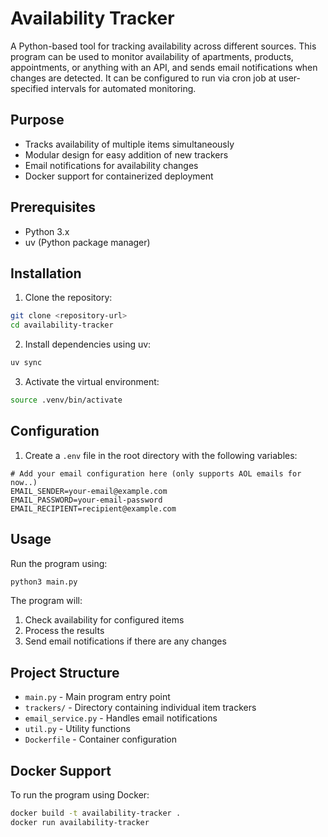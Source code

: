 # Availability Tracker

A Python-based tool for tracking availability across different sources. This program can be used to monitor availability of apartments, products, appointments, or anything with an API, and sends email notifications when changes are detected. It can be configured to run via cron job at user-specified intervals for automated monitoring.

## Purpose

- Tracks availability of multiple items simultaneously
- Modular design for easy addition of new trackers
- Email notifications for availability changes
- Docker support for containerized deployment

## Prerequisites

- Python 3.x
- uv (Python package manager)

## Installation

1. Clone the repository:
```bash
git clone <repository-url>
cd availability-tracker
```

2. Install dependencies using uv:
```bash
uv sync
```

3. Activate the virtual environment:
```bash
source .venv/bin/activate
```

## Configuration

1. Create a `.env` file in the root directory with the following variables:
```
# Add your email configuration here (only supports AOL emails for now..)
EMAIL_SENDER=your-email@example.com
EMAIL_PASSWORD=your-email-password
EMAIL_RECIPIENT=recipient@example.com
```

## Usage

Run the program using:
```bash
python3 main.py
```

The program will:
1. Check availability for configured items
2. Process the results
3. Send email notifications if there are any changes

## Project Structure

- `main.py` - Main program entry point
- `trackers/` - Directory containing individual item trackers
- `email_service.py` - Handles email notifications
- `util.py` - Utility functions
- `Dockerfile` - Container configuration

## Docker Support

To run the program using Docker:

```bash
docker build -t availability-tracker .
docker run availability-tracker
```
